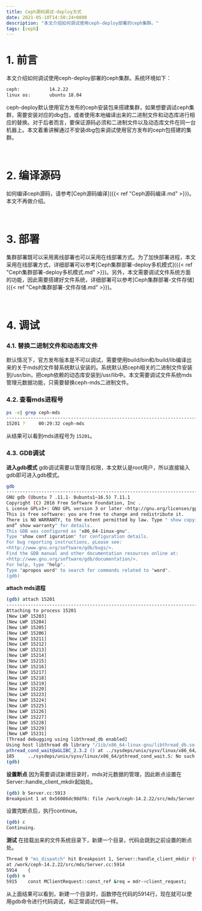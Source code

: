 ```yaml
---
title: Ceph源码调试-deploy方式
date: 2021-05-10T14:50:24+0800
description: "本文介绍如何调试使用ceph-deploy部署的ceph集群。"
tags: [ceph]
---
```



# 1. 前言
本文介绍如何调试使用ceph-deploy部署的ceph集群。系统环境如下：
```bash
ceph:           14.2.22
linux os:       ubuntu 18.04
```
ceph-deploy默认使用官方发布的ceph安装包来搭建集群，如果想要调试ceph集群，需要安装对应的dbg包，或者使用本地编译出来的二进制文件和动态库进行相应的替换。对于后者而言，要保证源码必须和二进制文件以及动态库文件在同一台机器上。本文着重讲解通过不安装dbg包来调试使用官方发布的ceph包搭建的集群。

&nbsp;
&nbsp;
# 2. 编译源码
如何编译ceph源码，请参考[Ceph源码编译]({{< ref "Ceph源码编译.md" >}})。本文不再做介绍。

&nbsp;
&nbsp;

# 3. 部署
集群部署既可以采用离线部署也可以采用在线部署方式。为了加快部署进程，本文采用在线部署方式，详细部署可以参考[Ceph集群部署-deploy多机模式]({{< ref "Ceph集群部署-deploy多机模式.md" >}})。另外，本文需要调试文件系统方面的功能，因此需要搭建好文件系统，详细部署可以参考[Ceph集群部署-文件存储]({{< ref "Ceph集群部署-文件存储.md" >}})。


&nbsp;
&nbsp;
# 4. 调试
### 4.1. 替换二进制文件和动态库文件
默认情况下，官方发布版本是不可以调试，需要使用build/bin和/build/lib编译出来的关于mds的文件替系统默认安装的。系统默认把ceph相关的二进制文件安装到/usr/bin，把ceph依赖的动态库安装到/usr/lib中。本文需要调试文件系统mds管理元数据功能，只需要替换ceph-mds二进制文件。

### 4.2. 查看mds进程号
```bash
ps -e| grep ceph-mds
-----------------------------------------------------------------------------------------------------------------------
15201 ?		00:29:32 ceph-mds
```
从结果可以看到mds进程号为 `15201`。

### 4.3. GDB调试
**进入gdb模式**
gdb调试需要以管理员权限，本文默认是root用户，所以直接输入gdb即可进入gdb模式。
```bash
gdb
-----------------------------------------------------------------------------------------------------------------------
GNU gdb (Ubuntu 7 .11.1- 0ubuntu1~16.5) 7.11.1
Copyright (C) 2016 Free Software Foundation, Inc .
L icense GPLv3+: GNU GPL version 3 or later <http://gnu.org/licenses/gpl.html>
This is free software: you are free to change and redistribute it.
There is NO WARRANTY, to the extent permitted by law. Type " show copying"
and” show warranty" for details.
This GDB was configured as "x86_64-1inux-gnu".
Type "show conf iguration" for configuration details.
For bug reporting instructions, pLease see:
<http://www.gnu.org/software/gdb/bugs/>.
Find the GDB manual and other documentation resources online at:
<http://www.gnu.org/software/gdb/documentation/>.
For help, type "help".
Type "apropos word" to search for commands related to "word".
(gdb)
```

**attach mds进程**
```bash
(gdb) attach 15201
-----------------------------------------------------------------------------------------------------------------------
Attaching to process 15201
[New LWP 15203]
[New LWP 15204]
[New LWP 15205]
[New LWP 15206]
[New LWP 15211]
[New LWP 15212]
[New LWP 15213]
[New LWP 15214]
[New LWP 15215]
[New LWP 15216]
[New LWP 15217]
[New LWP 15218]
[New LWP 15219]
[New LWP 15220]
[New LWP 15223]
[New LWP 15224]
[New LWP 15225]
[New LWP 15226]
[New LWP 15227]
[New LWP 15228]
[New LWP 15229]
[New LWP 15231]
[Thread debugging using libthread_db enabled]
Using host libthread db library "/1ib/x86_64-linux-gnu/libthread_db.so.1" .
pthread_cond_wait@aGLIBC_2.3.2 () at ../sysdeps/unix/sysv/linux/x86_64/pthread_cond_wait.S:185
185		../sysdeps/unix/sysv/linux/x86_64/pthread_cond_wait.S: No such file or directory.
(gdb)
```

**设置断点**
因为需要调试新建目录时，mds对元数据的管理，因此断点设置在Server::handle_client_mkdir起始处。
```bash
(gdb) b Server.cc:5913
Breakpoint 1 at 0x56086dc98df6: file /work/ceph-14.2.22/src/mds/Server.cc, line 5913.
```

设置完断点后，执行continue。
```bash
(gdb) c
Continuing.
```

**测试**
在挂载出来的文件系统目录下，新建一个目录，代码会跳到之前设置的断点处。
```bash
Thread 9 "ms_dispatch" hit Breakpoint 1, Server::handle_client_mkdir (this=0x560870f16dc0, mdr=...)
at /work/ceph-14.2.22/src/mds/Server.cc:5914
5914	{
(gdb) n
5915	const MClientRequest::const_ref &req = mdr->client_request;
```
从上面结果可以看到，新建一个目录时，函数停在代码的5914行，现在就可以使用gdb命令进行代码调试，和正常调试代码一样。